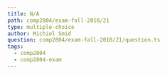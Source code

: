 ```yaml
---
title: N/A
path: comp2804/exam-fall-2018/21
type: multiple-choice
author: Michiel Smid
question: comp2804/exam-fall-2018/21/question.ts
tags:
  - comp2804
  - comp2804-exam
---
```

